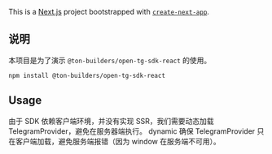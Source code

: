 This is a [Next.js](https://nextjs.org) project bootstrapped with [`create-next-app`](https://nextjs.org/docs/app/api-reference/cli/create-next-app).

## 说明

本项目是为了演示  `@ton-builders/open-tg-sdk-react` 的使用。

```
npm install @ton-builders/open-tg-sdk-react
```

## Usage

由于 SDK 依赖客户端环境，并没有实现 SSR，我们需要动态加载 TelegramProvider，避免在服务器端执行。
dynamic 确保 TelegramProvider 只在客户端加载，避免服务端报错（因为 window 在服务端不可用）。





